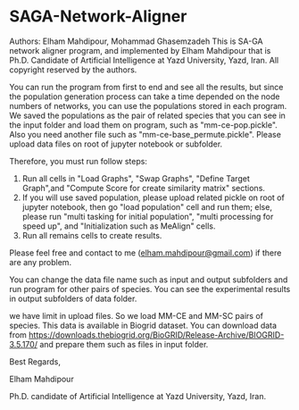 # SAGA-Network-Aligner
Authors: Elham Mahdipour, Mohammad Ghasemzadeh
This is SA-GA network aligner program, and implemented by Elham Mahdipour that is Ph.D. Candidate of Artificial Intelligence at Yazd University, Yazd, Iran.  All copyright reserved by the authors.

You can run the program from first to end and see all the results, but since the population generation process can take a time depended on the node numbers of networks, you can use the populations stored in each program. We saved the populations as the pair of related species that you can see in the input folder and load them on program, such as "mm-ce-pop.pickle". Also you need another file such as "mm-ce-base_permute.pickle". Please upload data files on root of jupyter notebook or subfolder.

Therefore, you must run follow steps:
1) Run all cells in "Load Graphs", "Swap Graphs", "Define Target Graph",and "Compute Score for create similarity matrix" sections.
2) If you will use saved population, please upload related pickle on root of jupyter notebook, then go "load population" cell and run them; else, please run "multi tasking for initial population", "multi processing for speed up", and "Initialization such as MeAlign" cells. 
3) Run all remains cells to create results. 

Please feel free and contact to me (elham.mahdipour@gmail.com) if there are any problem.

You can change the data file name such as input and output subfolders and run program for other pairs of species. You can see the experimental results in output subfolders of data folder. 

we have limit in upload files. So we load MM-CE and MM-SC pairs of species. 
This data is available in Biogrid dataset. You can download data from https://downloads.thebiogrid.org/BioGRID/Release-Archive/BIOGRID-3.5.170/ and prepare them such as files in input folder. 

Best Regards,

Elham Mahdipour

Ph.D. candidate of Artificial Intelligence at Yazd University, Yazd, Iran. 
